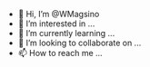 - 👋 Hi, I’m @WMagsino
- 👀 I’m interested in ...
- 🌱 I’m currently learning ...
- 💞️ I’m looking to collaborate on ...
- 📫 How to reach me ...

<!---
WMagsino/WMagsino is a ✨ special ✨ repository because its `README.md` (this file) appears on your GitHub profile.
You can click the Preview link to take a look at your changes.
--->
